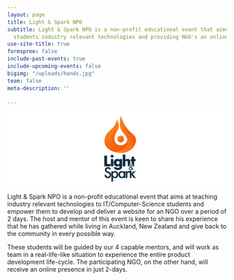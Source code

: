 ```yaml
---
layout: page
title: Light & Spark NPO
subtitle: Light & Spark NPO is a non-profit educational event that aims at teaching   IT
  students industry relevant technologies and providing NGO's an online presence
use-site-title: true
formspree: false
include-past-events: true
include-upcoming-events: false
bigimg: "/uploads/hands.jpg"
team: false
meta-description: ''

---
```

![](/uploads/WebsitePoster.png)

Light & Spark NPO is a non-profit educational event that aims at teaching industry relevant technologies to IT/Computer-Science students and empower them to develop and deliver a website for an NGO over a period of 2 days. The host and mentor of this event is keen to share his experience that he has gathered while living in Auckland, New Zealand and give back to the community in every possible way.

These students will be guided by our 4 capable mentors, and will work as team in a real-life-like situation to experience the entire product development life-cycle. The participating NGO, on the other hand, will receive an online presence in just 2-days.